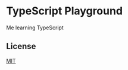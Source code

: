 # TypeScript Playground
Me learning TypeScript

## License
[MIT](https://github.com/Andrsrz/ts-playground/blob/master/LICENSE)

